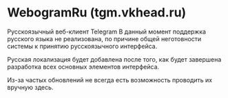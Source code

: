 WebogramRu (tgm.vkhead.ru)
==========

Русскоязычный веб-клиент Telegram
В данный момент поддержка русского языка не реализована, по причине общей неготовности системы к принятию русскоязычного интерфейса. 

Русская локализация будет добавлена после того, как будет завершена разработка всех основных элементов интерфейса. 

Из-за частых обновлений не всегда есть возможность проводить их вручную здесь. 
